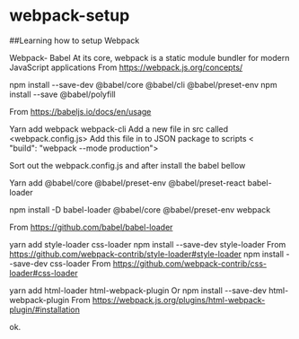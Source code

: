 # webpack-setup
##Learning how to setup Webpack 

Webpack- Babel
At its core, webpack is a static module bundler for modern JavaScript applications
From <https://webpack.js.org/concepts/> 

npm install --save-dev @babel/core @babel/cli @babel/preset-env npm install --save @babel/polyfill

From <https://babeljs.io/docs/en/usage> 

Yarn add webpack webpack-cli
Add a new file in src called <webpack.config.js>
Add this file in to JSON package to scripts <
"build": "webpack --mode production">

Sort out the webpack.config.js and after install the babel bellow

Yarn add @babel/core @babel/preset-env @babel/preset-react babel-loader

npm install -D babel-loader @babel/core @babel/preset-env webpack

From <https://github.com/babel/babel-loader> 

yarn add style-loader css-loader
npm install --save-dev style-loader
From <https://github.com/webpack-contrib/style-loader#style-loader> 
npm install --save-dev css-loader
From <https://github.com/webpack-contrib/css-loader#css-loader> 

yarn add html-loader html-webpack-plugin
Or
npm install --save-dev html-webpack-plugin
From <https://webpack.js.org/plugins/html-webpack-plugin/#installation> 

ok.

